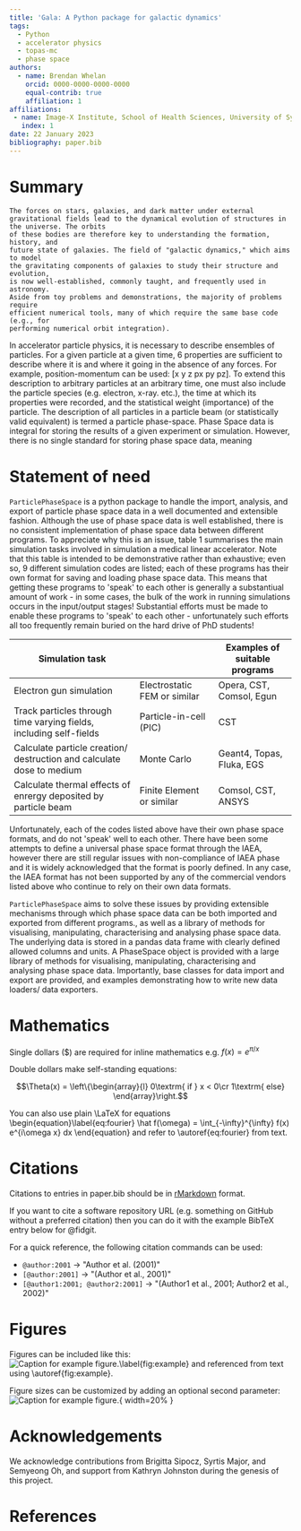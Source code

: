 ```yaml
---
title: 'Gala: A Python package for galactic dynamics'
tags:
  - Python
  - accelerator physics
  - topas-mc
  - phase space
authors:
  - name: Brendan Whelan
    orcid: 0000-0000-0000-0000
    equal-contrib: true
    affiliation: 1
affiliations:
 - name: Image-X Institute, School of Health Sciences, University of Sydney
   index: 1
date: 22 January 2023
bibliography: paper.bib
---
```


# Summary

```
The forces on stars, galaxies, and dark matter under external gravitational fields lead to the dynamical evolution of structures in the universe. The orbits
of these bodies are therefore key to understanding the formation, history, and
future state of galaxies. The field of "galactic dynamics," which aims to model
the gravitating components of galaxies to study their structure and evolution,
is now well-established, commonly taught, and frequently used in astronomy.
Aside from toy problems and demonstrations, the majority of problems require
efficient numerical tools, many of which require the same base code (e.g., for
performing numerical orbit integration).
```

In accelerator particle physics, it is necessary to describe ensembles of particles. For a given particle at a given time, 6 properties are sufficient to describe where it is and where it going in the absence of any forces. For example, position-momentum can be used: [x y z px py pz].  To extend this description to arbitrary particles at an arbitrary time, one must also include the particle species (e.g. electron, x-ray. etc.), the time at which its properties were recorded, and the statistical weight (importance) of the particle. The description of all particles in a particle beam (or statistically valid equivalent) is termed a particle phase-space. Phase Space data is integral for storing the results of a given experiment or simulation. However, there is no single standard for storing phase space data, meaning 

# Statement of need

`ParticlePhaseSpace` is a python package to handle the import, analysis, and export of particle phase space data in a well documented and extensible fashion. Although the use of phase space data is well established, there is no consistent implementation of phase space data between different programs. To appreciate why this is an issue, table 1 summarises the main simulation tasks involved in simulation a medical linear accelerator. Note that this table is intended to be demonstrative rather than exhaustive; even so, 9 different simulation codes are listed; each of these programs has their own format for saving and loading phase space data. This means that getting these programs to 'speak' to each other is generally a substantiual amount of work - in some cases, the bulk of the work in running simulations occurs in the input/output stages! Substantial efforts must be made to enable these programs to 'speak' to each other - unfortunately such efforts all too frequently remain buried on the hard drive of PhD students! 

| Simulation task                                              |                              | Examples of suitable programs |
| ------------------------------------------------------------ | ---------------------------- | ----------------------------- |
| Electron gun simulation                                      | Electrostatic FEM or similar | Opera, CST, Comsol, Egun      |
| Track particles through time varying fields, including self-fields | Particle-in-cell (PIC)       | CST                           |
| Calculate particle creation/ destruction and calculate dose to medium | Monte Carlo                  | Geant4, Topas, Fluka, EGS     |
| Calculate thermal effects of enrergy deposited by particle beam | Finite Element or similar    | Comsol, CST, ANSYS            |

Unfortunately, each of the codes listed above have their own phase space formats, and do not 'speak' well to each other. There have been some attempts to define a universal phase space format through the IAEA, however there are still regular issues with non-compliance of IAEA phase and it is widely acknowledged that the format is poorly defined. In any case, the IAEA format has not been supported by any of the commercial vendors listed above who continue to rely on their own data formats. 

`ParticlePhaseSpace` aims to solve these issues by providing extensible mechanisms through which phase space data can be both imported and exported from different programs., as well as a library of methods for visualising, manipulating, characterising and analysing phase space data. The underlying data is stored in a pandas data frame with clearly defined allowed columns and units. A PhaseSpace object is provided with a large library of methods for visualising, manipulating, characterising and analysing phase space data. Importantly,  base classes for data import and export are provided, and examples demonstrating how to write new data loaders/ data exporters.




# Mathematics

Single dollars ($) are required for inline mathematics e.g. $f(x) = e^{\pi/x}$

Double dollars make self-standing equations:

$$\Theta(x) = \left\{\begin{array}{l}
0\textrm{ if } x < 0\cr
1\textrm{ else}
\end{array}\right.$$

You can also use plain \LaTeX for equations
\begin{equation}\label{eq:fourier}
\hat f(\omega) = \int_{-\infty}^{\infty} f(x) e^{i\omega x} dx
\end{equation}
and refer to \autoref{eq:fourier} from text.

# Citations

Citations to entries in paper.bib should be in
[rMarkdown](http://rmarkdown.rstudio.com/authoring_bibliographies_and_citations.html)
format.

If you want to cite a software repository URL (e.g. something on GitHub without a preferred
citation) then you can do it with the example BibTeX entry below for @fidgit.

For a quick reference, the following citation commands can be used:
- `@author:2001`  ->  "Author et al. (2001)"
- `[@author:2001]` -> "(Author et al., 2001)"
- `[@author1:2001; @author2:2001]` -> "(Author1 et al., 2001; Author2 et al., 2002)"

# Figures

Figures can be included like this:
![Caption for example figure.\label{fig:example}](figure.png)
and referenced from text using \autoref{fig:example}.

Figure sizes can be customized by adding an optional second parameter:
![Caption for example figure.](figure.png){ width=20% }

# Acknowledgements

We acknowledge contributions from Brigitta Sipocz, Syrtis Major, and Semyeong
Oh, and support from Kathryn Johnston during the genesis of this project.

# References